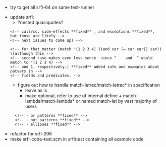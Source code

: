 <!-- - check not-working **fixed** -->
- try to get all srfi-64 on same test-runner
 <!-- - try to integrate chez into testing framework **fixed** -->
- update srfi:
    <!-- - (pat1 ... patN patN+1 ooo \[patN+2 ...]) **fixed** -->
   - ?nested quasiquotes?
    <!-- - specify srfi-206 for exporting patterns **fixed** -->
    <!-- - clarify tail context **fixed** (not sure what there is to clarify re: -->
      <!-- call/cc, side-effects **fixed** , and exceptions **fixed**, but those are likely -->
      <!-- next issues to come up) -->
    <!-- - add unquote and unquote-splicing to forbidden patvars **fixed** -->
    <!-- - specify that (match 1 ((and odd? (? odd? odd?)) odd?)) will not work or -->
      <!-- for that matter (match '(1 2 3 4) ((and car (= car car)) car)) \[although this -->
      <!-- second case makes even less sense  since ^    and  ^ would match to '(1 2 3 4) -->
      <!-- and 1, respectively.] **fixed** added info and examples about patvars in -->
      <!-- fields and predicates. -->
   - figure out how to handle match-letrec/match-letrec* in specification
      - leave as is
      - make optional, refer to use of internal define + match-lambda/match-lambda*
        or named match-let by vast majority of users
    <!-- - srfi should give implementors more guidance **fixed** -->
    <!-- - find and show example of match with failure -does this figure into call/cc (escape continuations,etc?)? **fixed** -->
    <!-- - flesh out: -->
        <!-- - or patterns **fixed** -->
        <!-- - not patterns **fixed** -->
        <!-- - ellipses **fixed** -->
- refactor for srfi-206
- make srfi-code-test.scm in srfi/test containing all example code.
